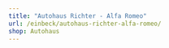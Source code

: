 ```yaml
---
title: "Autohaus Richter - Alfa Romeo"
url: /einbeck/autohaus-richter-alfa-romeo/
shop: Autohaus
---
```

